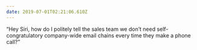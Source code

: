 ```yaml
---
date: 2019-07-01T02:21:06.610Z
---
```

“Hey Siri, how do I politely tell the sales team we don’t need self-congratulatory company-wide email chains every time they make a phone call?”
